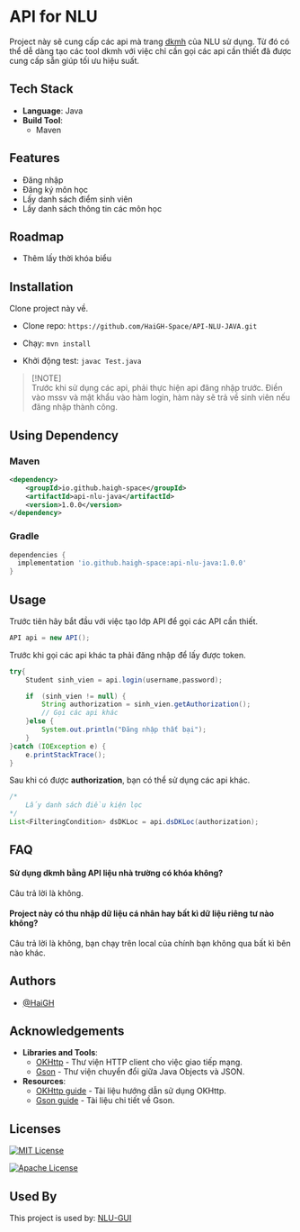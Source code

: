 
# API for NLU

Project này sẽ cung cấp các api mà trang [dkmh](https://dkmh.hcmuaf.edu.vn/) của NLU sử dụng. Từ đó có thể dễ dàng tạo các tool dkmh với việc chỉ cần gọi các api cần thiết đã được cung cấp sẵn giúp tối ưu hiệu suất.




## Tech Stack

- **Language**: Java
- **Build Tool**: 
  - Maven



## Features

- Đăng nhập
- Đăng ký môn học
- Lấy danh sách điểm sinh viên
- Lấy danh sách thông tin các môn học



## Roadmap

- Thêm lấy thời khóa biểu




## Installation

Clone project này về.
- Clone repo: `https://github.com/HaiGH-Space/API-NLU-JAVA.git`

- Chạy: `mvn install`

- Khởi động test: `javac Test.java`

> [!NOTE]\
> Trước khi sử dụng các api, phải thực hiện api đăng nhập trước.
> Điền vào mssv và mật khẩu vào hàm login, hàm này sẽ trả về sinh viên nếu đăng nhập thành công.

## Using Dependency
### Maven

```xml
<dependency>
    <groupId>io.github.haigh-space</groupId>
    <artifactId>api-nlu-java</artifactId>
    <version>1.0.0</version>
</dependency>
```
### Gradle
```gradle
dependencies {
  implementation 'io.github.haigh-space:api-nlu-java:1.0.0'
}
```
## Usage
Trước tiên hãy bắt đầu với việc tạo lớp API để gọi các API cần thiết.
```java
API api = new API();
```
Trước khi gọi các api khác ta phải đăng nhập để lấy được token.
```java
try{
    Student sinh_vien = api.login(username,password);

    if  (sinh_vien != null) {
        String authorization = sinh_vien.getAuthorization();
        // Gọi các api khác
    }else {
        System.out.println("Đăng nhập thất bại");
    }
}catch (IOException e) {
    e.printStackTrace();
}
```
Sau khi có được **authorization**, bạn có thể sử dụng các api khác.
```java
/*
    Lấy danh sách điều kiện lọc
*/
List<FilteringCondition> dsDKLoc = api.dsDKLoc(authorization);
```
## FAQ

#### Sử dụng dkmh bằng API liệu nhà trường có khóa không?

Câu trả lời là không.

#### Project này có thu nhập dữ liệu cá nhân hay bất kì dữ liệu riêng tư nào không?

Câu trả lời là không, bạn chạy trên local của chính bạn không qua bất kì bên nào khác.


## Authors

- [@HaiGH](https://github.com/HaiGH-Space)


## Acknowledgements

- **Libraries and Tools**: 
  - [OKHttp](https://square.github.io/okhttp/) - Thư viện HTTP client cho việc giao tiếp mạng.
  - [Gson](https://github.com/google/gson) - Thư viện chuyển đổi giữa Java Objects và JSON.
- **Resources**: 
  - [OKHttp guide](https://square.github.io/okhttp/) - Tài liệu hướng dẫn sử dụng OKHttp.
  - [Gson guide](https://github.com/google/gson/wiki) - Tài liệu chi tiết về Gson.


## Licenses

[![MIT License](https://img.shields.io/badge/License-MIT-green.svg)](https://choosealicense.com/licenses/mit/)

[![Apache License](https://img.shields.io/badge/License-Apache%202.0-brightgreen.svg)](http://www.apache.org/licenses/LICENSE-2.0)


## Used By

This project is used by: [NLU-GUI](https://github.com/HaiGH-Space/NLU-GUI)


